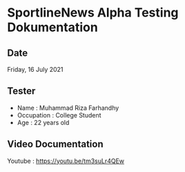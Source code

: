 # SportlineNews Alpha Testing Dokumentation

## Date
Friday, 16 July 2021

## Tester
- Name : Muhammad Riza Farhandhy
- Occupation : College Student
- Age : 22 years old

## Video Documentation
Youtube : https://youtu.be/tm3suLr4QEw
